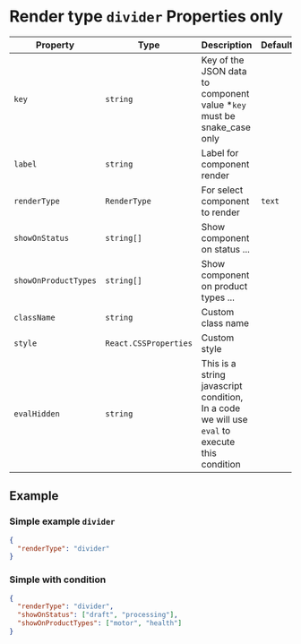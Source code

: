 # Render type `divider` Properties only

| Property             | Type                  | Description                                                                                   | Default | Required | Example               |
| -------------------- | --------------------- | --------------------------------------------------------------------------------------------- | ------- | -------- | --------------------- |
| `key`                | `string`              | Key of the JSON data to component value \*`key` must be snake_case only                       |         | Yes      | `agent.first_name`    |
| `label`              | `string`              | Label for component render                                                                    |         | Yes      |                       |
| `renderType`         | `RenderType`          | For select component to render                                                                | `text`  | No       |                       |
| `showOnStatus`       | `string[]`            | Show component on status ...                                                                  |         | No       | `['draft', 'submit']` |
| `showOnProductTypes` | `string[]`            | Show component on product types ...                                                           |         | No       | `['motor', 'health']` |
| `className`          | `string`              | Custom class name                                                                             |         | No       | `text-primary`        |
| `style`              | `React.CSSProperties` | Custom style                                                                                  |         | No       | `{ color: 'red' }`    |
| `evalHidden`         | `string`              | This is a string javascript condition, In a code we will use `eval` to execute this condition |         | No       |                       |

## Example

### Simple example `divider`

```json
{
  "renderType": "divider"
}
```

### Simple with condition

```json
{
  "renderType": "divider",
  "showOnStatus": ["draft", "processing"],
  "showOnProductTypes": ["motor", "health"]
}
```
